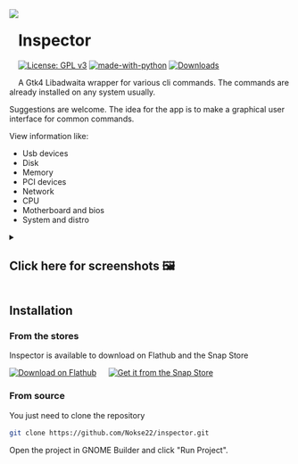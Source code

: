 <img height="128" src="data/icons/hicolor/scalable/apps/io.github.nokse22.inspector.svg" align="left"/>

# Inspector
  [![License: GPL v3](https://img.shields.io/badge/License-GPLv3-blue.svg)](https://www.gnu.org/licenses/gpl-3.0)
  [![made-with-python](https://img.shields.io/badge/Made%20with-Python-ff7b3f.svg)](https://www.python.org/)
  [![Downloads](https://img.shields.io/badge/dynamic/json?color=brightgreen&label=Flathub%20Downloads&query=%24.installs_total&url=https%3A%2F%2Fflathub.org%2Fapi%2Fv2%2Fstats%2Fio.github.nokse22.inspector)](https://flathub.org/apps/details/io.github.nokse22.inspector)
  
  <p>
  A Gtk4 Libadwaita wrapper for various cli commands.
The commands are already installed on any system usually.

Suggestions are welcome. The idea for the app is to make a graphical user interface for common commands.
  </p>
  <p>View information like:
	    <ul>
			  <li>Usb devices</li>
	      <li>Disk</li>
	      <li>Memory</li>
	      <li>PCI devices</li>
	      <li>Network</li>
	      <li>CPU</li>
	      <li>Motherboard and bios</li>
	      <li>System and distro</li>
      </ul>
	  </p>

  <details><summary><h2>Click here for screenshots 🖼️</h2></summary>
  <div align="center">
  <img src="data/resources/screenshot 1.png" height="300"/>
  <img src="data/resources/screenshot 2.png" height="300"/>
  <img src="data/resources/screenshot 3.png" height="300"/>
  <img src="data/resources/screenshot 4.png" height="300"/>
  <img src="data/resources/screenshot 5.png" height="300"/>
  <img src="data/resources/screenshot 6.png" height="300"/>
  <img src="data/resources/screenshot 7.png" height="300"/>
  </div>
  </details>

## Installation
### From the stores

Inspector is available to download on Flathub and the Snap Store

<a href='https://flathub.org/apps/io.github.nokse22.inspector'><img height='80' alt='Download on Flathub' src='https://dl.flathub.org/assets/badges/flathub-badge-en.png'/></a>
<h>&emsp;</h> <a href="https://snapcraft.io/inspector"><img height='80' alt="Get it from the Snap Store" src="https://snapcraft.io/static/images/badges/en/snap-store-black.svg"/></a>


### From source

You just need to clone the repository

```sh
git clone https://github.com/Nokse22/inspector.git
```

Open the project in GNOME Builder and click "Run Project".


